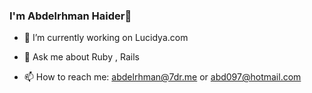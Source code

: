 ### I'm Abdelrhman Haider👋

- 🔭 I’m currently working on Lucidya.com

- 💬 Ask me about Ruby , Rails 
- 📫 How to reach me: abdelrhman@7dr.me or abd097@hotmail.com

